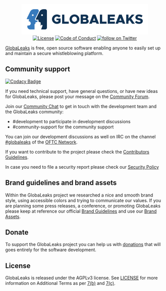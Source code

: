<div align="center">
 <a href="https://www.globaleaks.org"><img src="/brand/assets/globaleaks-logo-color.png" width="400"></a>
</div>


<div align="center">
  <a href="https://github.com/globaleaks/GlobaLeaks/blob/main/LICENSE"><img src="https://img.shields.io/badge/license-AGPLv3%2B-green" alt="License"></a> <a href="https://github.com/globaleaks/GlobaLeaks/blob/main/CODE_OF_CONDUCT.md"><img src="https://img.shields.io/badge/Contributor%20Covenant-v2.0%20adopted-ff69b4.svg" alt="Code of Conduct"></a> <a href="https://twitter.com/intent/follow?screen_name=GlobaLeaks"><img src="https://img.shields.io/twitter/follow/GlobaLeaks?style=social&logo=twitter" alt="follow on Twitter"></a>
</div>

[GlobaLeaks](https://www.globaleaks.org/) is free, open source software enabling anyone to easily set up and maintain a secure whistleblowing platform.

## Community support

[![Codacy Badge](https://api.codacy.com/project/badge/Grade/ae6cbdf7d2fe417d93fa73ecc94eeeeb)](https://app.codacy.com/gh/msmannan00/globaleaks-angular-fork?utm_source=github.com&utm_medium=referral&utm_content=msmannan00/globaleaks-angular-fork&utm_campaign=Badge_Grade)

If you need technical support, have general questions, or have new ideas for GlobaLeaks, please post your message on the [Community Forum](https://forum.globaleaks.org/).

Join our [Community Chat](https://community.globaleaks.org) to get in touch with the development team and the GlobaLeaks community:
* #development to participate in development discussions
* #community-support for the community support

You can join our development discussions as well on IRC on the channel [#globaleaks](https://webchat.oftc.net/?channels=%23globaleaks) of the [OFTC Network](https://www.oftc.net/).

If you want to contribute to the project please check the [Contributors Guidelines](https://github.com/globaleaks/GlobaLeaks/blob/main/CONTRIBUTING.md).

In case you need to file a security report please check our [Security Policy](https://github.com/globaleaks/GlobaLeaks/blob/main/SECURITY.md)

## Brand guidelines and brand assets
Within the GlobaLeaks project we researched a nice and smooth brand style, using accessible colors and trying to communicate our values.
If you are planning some press releases, a conference, or promoting GlobaLeaks please keep at reference our official [Brand Guidelines](https://github.com/globaleaks/GlobaLeaks/blob/main/brand/globaleaks-brand-guidelines.pdf) and use our [Brand Assets](https://github.com/globaleaks/GlobaLeaks/blob/main/brand/assets/).

## Donate
To support the GlobaLeaks project you can help us with [donations](https://github.com/sponsors/globaleaks) that will goes entirely for the software development.

## License
GlobaLeaks is released under the AGPLv3 license. See [LICENSE](https://github.com/globaleaks/GlobaLeaks/blob/main/LICENSE) for more information on Additional Terms as per [7(b)](https://github.com/globaleaks/GlobaLeaks/blob/main/LICENSE#L684) and [7(c)](https://github.com/globaleaks/GlobaLeaks/blob/main/LICENSE#L713).

